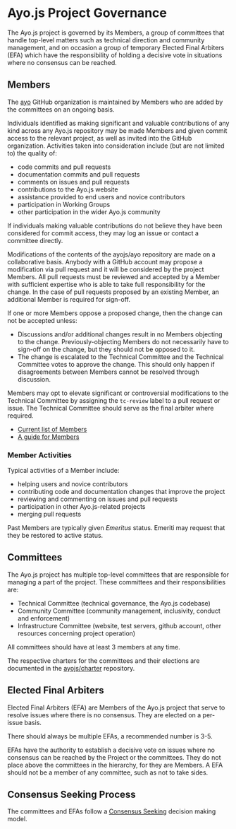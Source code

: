 # Ayo.js Project Governance

The Ayo.js project is governed by its Members, a group of committees that handle
top-level matters such as technical direction and community management, and on
occasion a group of temporary Elected Final Arbiters (EFA) which have the
responsibility of holding a decisive vote in situations where no consensus can
be reached.

## Members

The [ayo](https://github.com/ayo) GitHub organization is
maintained by Members who are added by the committees on an ongoing basis.

Individuals identified as making significant and valuable
contributions of any kind across any Ayo.js repository may be made Members and
given commit access to the relevant project, as well as invited into the
GitHub organization. Activities taken into consideration include
(but are not limited to) the quality of:

* code commits and pull requests
* documentation commits and pull requests
* comments on issues and pull requests
* contributions to the Ayo.js website
* assistance provided to end users and novice contributors
* participation in Working Groups
* other participation in the wider Ayo.js community

If individuals making valuable contributions do not believe they have been
considered for commit access, they may log an issue or contact a committee
directly.

Modifications of the contents of the ayojs/ayo repository are made on
a collaborative basis. Anybody with a GitHub account may propose a
modification via pull request and it will be considered by the project
Members. All pull requests must be reviewed and accepted by a
Member with sufficient expertise who is able to take full
responsibility for the change. In the case of pull requests proposed
by an existing Member, an additional Member is required
for sign-off.

If one or more Members oppose a proposed change, then the change can not
be accepted unless:

* Discussions and/or additional changes result in no Members objecting to
  the change. Previously-objecting Members do not necessarily have to
  sign-off on the change, but they should not be opposed to it.
* The change is escalated to the Technical Committee and the Technical
  Committee votes to approve the change.
  This should only happen if disagreements between Members cannot be
  resolved through discussion.

Members may opt to elevate significant or controversial modifications to
the Technical Committee by assigning the `tc-review` label to a pull request or
issue. The Technical Committee should serve as the final arbiter where required.

* [Current list of Members](./README.md#current-project-team-members)
* [A guide for Members](./COLLABORATOR_GUIDE.md)

### Member Activities

Typical activities of a Member include:

* helping users and novice contributors
* contributing code and documentation changes that improve the project
* reviewing and commenting on issues and pull requests
* participation in other Ayo.js-related projects
* merging pull requests

Past Members are typically given _Emeritus_ status. Emeriti
may request that they be restored to active status.

## Committees

The Ayo.js project has multiple top-level committees that are responsible for
managing a part of the project. These committees and their responsibilities are:

* Technical Committee (technical governance, the Ayo.js codebase)
* Community Committee (community management, inclusivity, conduct and
  enforcement)
* Infrastructure Committee (website, test servers, github account, other
  resources concerning project operation)

All committees should have at least 3 members at any time.

The respective charters for the committees and their elections are documented in
the [ayojs/charter][] repository.

## Elected Final Arbiters

Elected Final Arbiters (EFA) are Members of the Ayo.js project that serve to
resolve issues where there is no consensus. They are elected on a per-issue
basis.

There should always be multiple EFAs, a recommended number is 3-5.

EFAs have the authority to establish a decisive vote on issues where no
consensus can be reached by the Project or the committees. They do not place
above the committees in the hierarchy, for they are Members. A EFA should not be
a member of any committee, such as not to take sides.

## Consensus Seeking Process

The committees and EFAs follow a [Consensus Seeking][] decision making model.

[Consensus Seeking]: http://en.wikipedia.org/wiki/Consensus-seeking_decision-making
[ayojs/charter]: https://github.com/ayojs/charter

